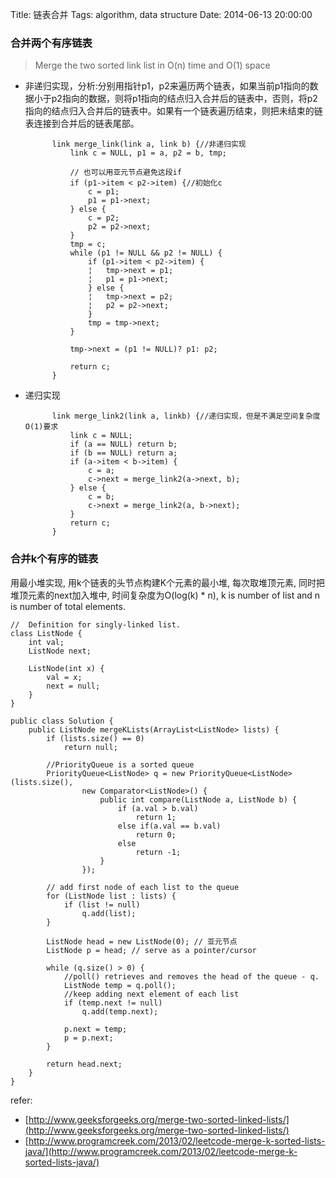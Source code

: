 Title: 链表合并
Tags: algorithm, data structure
Date: 2014-06-13 20:00:00

### 合并两个有序链表
> Merge the two sorted link list in O(n) time and O(1) space  

- 非递归实现，分析:分别用指针p1，p2来遍历两个链表，如果当前p1指向的数据小于p2指向的数据，则将p1指向的结点归入合并后的链表中，否则，将p2指向的结点归入合并后的链表中。如果有一个链表遍历结束，则把未结束的链表连接到合并后的链表尾部。

            link merge_link(link a, link b) {//非递归实现
                link c = NULL, p1 = a, p2 = b, tmp;

                // 也可以用亚元节点避免这段if
                if (p1->item < p2->item) {//初始化c
                    c = p1;
                    p1 = p1->next;
                } else {
                    c = p2;
                    p2 = p2->next;
                }
                tmp = c;
                while (p1 != NULL && p2 != NULL) {
                    if (p1->item < p2->item) {
                    ¦   tmp->next = p1;
                    ¦   p1 = p1->next;
                    } else {
                    ¦   tmp->next = p2;
                    ¦   p2 = p2->next;
                    }
                    tmp = tmp->next;
                }
                
                tmp->next = (p1 != NULL)? p1: p2;

                return c;
            }

- 递归实现

            link merge_link2(link a, linkb) {//递归实现，但是不满足空间复杂度O(1)要求
                link c = NULL;
                if (a == NULL) return b;
                if (b == NULL) return a;
                if (a->item < b->item) {
                    c = a;
                    c->next = merge_link2(a->next, b);
                } else {
                    c = b;
                    c->next = merge_link2(a, b->next);
                }
                return c;
            }


### 合并k个有序的链表

用最小堆实现, 用k个链表的头节点构建K个元素的最小堆, 每次取堆顶元素, 同时把堆顶元素的next加入堆中, 时间复杂度为O(log(k) * n), k is number of list and n is number of total elements.

    //  Definition for singly-linked list.
    class ListNode {
        int val;
        ListNode next;
     
        ListNode(int x) {
            val = x;
            next = null;
        }
    }
     
    public class Solution {
        public ListNode mergeKLists(ArrayList<ListNode> lists) {
            if (lists.size() == 0)
                return null;
     
            //PriorityQueue is a sorted queue
            PriorityQueue<ListNode> q = new PriorityQueue<ListNode>(lists.size(),
                    new Comparator<ListNode>() {
                        public int compare(ListNode a, ListNode b) {
                            if (a.val > b.val)
                                return 1;
                            else if(a.val == b.val)
                                return 0;
                            else 
                                return -1;
                        }
                    });
     
            // add first node of each list to the queue
            for (ListNode list : lists) {
                if (list != null)
                    q.add(list);
            }
     
            ListNode head = new ListNode(0); // 亚元节点
            ListNode p = head; // serve as a pointer/cursor
     
            while (q.size() > 0) {
                //poll() retrieves and removes the head of the queue - q. 
                ListNode temp = q.poll();
                //keep adding next element of each list
                if (temp.next != null)
                    q.add(temp.next);

                p.next = temp;
                p = p.next;
            }
     
            return head.next;
        }
    }


refer:

- [http://www.geeksforgeeks.org/merge-two-sorted-linked-lists/](http://www.geeksforgeeks.org/merge-two-sorted-linked-lists/)
- [http://www.programcreek.com/2013/02/leetcode-merge-k-sorted-lists-java/](http://www.programcreek.com/2013/02/leetcode-merge-k-sorted-lists-java/)

